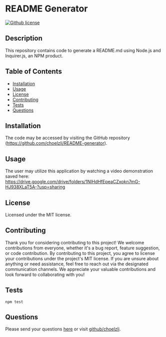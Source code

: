 # README Generator

  [![Github license](https://img.shields.io/badge/License-MIT-e6e7bb.svg)](https://opensource.org/license/mit/)
  
  ## Description
  This repository contains code to generate a README.md using Node.js and Inquirer.js, an NPM product.
  ## Table of Contents
  * [Installation](#installation)
  * [Usage](#usage)
  * [License](#license)
  * [Contributing](#contributing)
  * [Tests](#tests)
  * [Questions](#questions)
  ## Installation
  The code may be accessed by visiting the GitHub repository (https://github.com/choelzli/README-generator).
  ## Usage
  The user may utilize this application by watching a video demonstration saved here: https://drive.google.com/drive/folders/1NlHdHfEpeaCZxokn7mG-HJ938XLaT5A-?usp=sharing
  ## License
  Licensed under the MIT license.
  ## Contributing
  Thank you for considering contributing to this project! We welcome contributions from everyone, whether it's a bug report, feature suggestion, or code contribution. By contributing to this project, you agree to license your contributions under the project's MIT license. If you are unsure about anything or need assistance, feel free to reach out via the designated communication channels. We appreciate your valuable contributions and look forward to collaborating with you!
  ## Tests
  
  ```
  npm test
  ```

  ## Questions
  Please send your questions [here](mailto:choelzli@yahoo.com?subject=[GitHub]%20Dev%20Connect) or visit [github/choelzli](https://github.com/choelzli).
